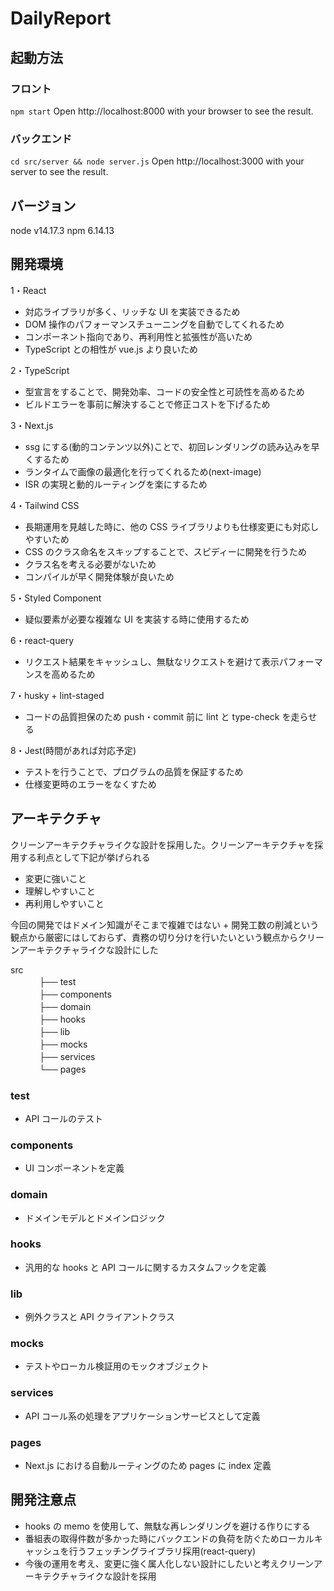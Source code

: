 
# DailyReport
## 起動方法

### フロント
`npm start` 
Open http://localhost:8000 with your browser to see the result.

### バックエンド
`cd src/server && node server.js` 
Open http://localhost:3000 with your server to see the result.


## バージョン

node v14.17.3
npm 6.14.13

## 開発環境

1・React

-  対応ライブラリが多く、リッチな UI を実装できるため
-  DOM 操作のパフォーマンスチューニングを自動でしてくれるため
-  コンポーネント指向であり、再利用性と拡張性が高いため
-  TypeScript との相性が vue.js より良いため

2・TypeScript

-  型宣言をすることで、開発効率、コードの安全性と可読性を高めるため
-  ビルドエラーを事前に解決することで修正コストを下げるため

3・Next.js

-  ssg にする(動的コンテンツ以外)ことで、初回レンダリングの読み込みを早くするため
-  ランタイムで画像の最適化を行ってくれるため(next-image)
-  ISR の実現と動的ルーティングを楽にするため

4・Tailwind CSS

-  長期運用を見越した時に、他の CSS ライブラリよりも仕様変更にも対応しやすいため
-  CSS のクラス命名をスキップすることで、スピディーに開発を行うため
-  クラス名を考える必要がないため
-  コンパイルが早く開発体験が良いため

5・Styled Component

-  疑似要素が必要な複雑な UI を実装する時に使用するため

6・react-query

-  リクエスト結果をキャッシュし、無駄なリクエストを避けて表示パフォーマンスを高めるため

7・husky + lint-staged

-  コードの品質担保のため push・commit 前に lint と type-check を走らせる

8・Jest(時間があれば対応予定)

-  テストを行うことで、プログラムの品質を保証するため
-  仕様変更時のエラーをなくすため

## アーキテクチャ

クリーンアーキテクチャライクな設計を採用した。クリーンアーキテクチャを採用する利点として下記が挙げられる

-  変更に強いこと
-  理解しやすいこと
-  再利用しやすいこと

今回の開発ではドメイン知識がそこまで複雑ではない + 開発工数の削減という観点から厳密にはしておらず、責務の切り分けを行いたいという観点からクリーンアーキテクチャライクな設計にした

src</br>
　　　 ├── test  
　　　 ├── components 　  
　　　 ├── domain  
　　　 ├── hooks  
　　　 ├── lib  
　　　 ├── mocks  
　　　 ├── services  
　　　 └── pages

### test

-  API コールのテスト

### components

-  UI コンポーネントを定義

### domain

-  ドメインモデルとドメインロジック

### hooks

-  汎用的な hooks と API コールに関するカスタムフックを定義

### lib

-  例外クラスと API クライアントクラス

### mocks

-  テストやローカル検証用のモックオブジェクト

### services

-  API コール系の処理をアプリケーションサービスとして定義

### pages

-  Next.js における自動ルーティングのため pages に index 定義

## 開発注意点

-  hooks の memo を使用して、無駄な再レンダリングを避ける作りにする
-  番組表の取得件数が多かった時にバックエンドの負荷を防ぐためローカルキャッシュを行うフェッチングライブラリ採用(react-query)
-  今後の運用を考え、変更に強く属人化しない設計にしたいと考えクリーンアーキテクチャライクな設計を採用
